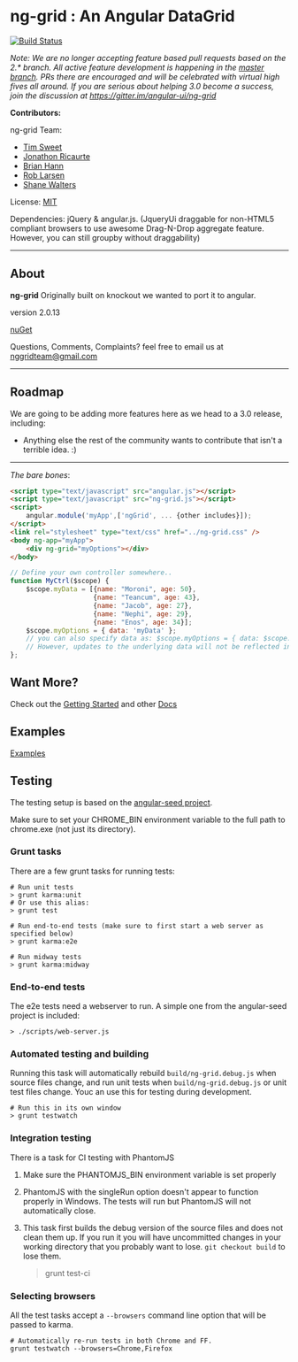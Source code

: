 # ng-grid : An Angular DataGrid

[![Build Status](https://travis-ci.org/angular-ui/ng-grid.png)](https://travis-ci.org/angular-ui/ng-grid)

_Note: We are no longer accepting feature based pull requests based on the 2.* branch. All active feature development is happening in the [master branch](https://github.com/angular-ui/ng-grid/tree/master). PRs there are encouraged and will be celebrated with virtual high fives all around.  If you are serious about helping 3.0 become a success, join the discussion at https://gitter.im/angular-ui/ng-grid_

__Contributors:__

ng-grid Team:
* [Tim Sweet](http://ornerydevelopment.blogspot.com/)
* [Jonathon Ricaurte](https://github.com/jonricaurte)
* [Brian Hann](https://github.com/c0bra)
* [Rob Larsen](https://github.com/roblarsen)
* [Shane Walters](https://github.com/swalters)

License: [MIT](http://www.opensource.org/licenses/mit-license.php)

Dependencies: jQuery & angular.js. (JqueryUi draggable for non-HTML5 compliant browsers to use awesome Drag-N-Drop aggregate feature. However, you can still groupby without draggability)

***

## About
__ng-grid__ Originally built on knockout we wanted to port it to angular.

version 2.0.13

[nuGet](https://nuget.org/packages/ng-grid)


Questions, Comments, Complaints? feel free to email us at nggridteam@gmail.com

***

## Roadmap

We are going to be adding more features here as we head to a 3.0 release, including:

* Anything else the rest of the community wants to contribute that isn't a terrible idea. :)

***
_The bare bones_:

```html
<script type="text/javascript" src="angular.js"></script>
<script type="text/javascript" src="ng-grid.js"></script>
<script>
    angular.module('myApp',['ngGrid', ... {other includes}]);
</script>
<link rel="stylesheet" type="text/css" href="../ng-grid.css" />
<body ng-app="myApp">
    <div ng-grid="myOptions"></div>
</body>
```
```javascript
// Define your own controller somewhere..
function MyCtrl($scope) {
	$scope.myData = [{name: "Moroni", age: 50},
                     {name: "Teancum", age: 43},
                     {name: "Jacob", age: 27},
                     {name: "Nephi", age: 29},
                     {name: "Enos", age: 34}];
	$scope.myOptions = { data: 'myData' };
	// you can also specify data as: $scope.myOptions = { data: $scope.myData }.
	// However, updates to the underlying data will not be reflected in the grid
};

```

## Want More?
Check out the [Getting Started](https://github.com/angular-ui/ng-grid/wiki/Getting-started) and other [Docs](https://github.com/angular-ui/ng-grid/wiki)

## Examples
[Examples](http://angular-ui.github.com/ng-grid/)

## Testing

The testing setup is based on the [angular-seed project](https://github.com/angular/angular-seed/).

Make sure to set your CHROME_BIN environment variable to the full path to chrome.exe (not just its directory).

### Grunt tasks

There are a few grunt tasks for running tests:

    # Run unit tests
    > grunt karma:unit
    # Or use this alias:
    > grunt test

    # Run end-to-end tests (make sure to first start a web server as specified below)
    > grunt karma:e2e

    # Run midway tests
    > grunt karma:midway

### End-to-end tests

The e2e tests need a webserver to run. A simple one from the angular-seed project is included:

    > ./scripts/web-server.js

### Automated testing and building

Running this task will automatically rebuild `build/ng-grid.debug.js` when source files change, and run unit tests when `build/ng-grid.debug.js` or unit test files change. Youc an use this for testing during development.

    # Run this in its own window
    > grunt testwatch

### Integration testing

There is a task for CI testing with PhantomJS

1. Make sure the PHANTOMJS_BIN environment variable  is set properly
2. PhantomJS with the singleRun option doesn't appear to function properly in Windows. The tests will run but PhantomJS will not automatically close.
3. This task first builds the debug version of the source files and does not clean them up. If you run it you will have uncommitted changes in your working directory that you probably want to lose. `git checkout build` to lose them.

    > grunt test-ci

### Selecting browsers

All the test tasks accept a `--browsers` command line option that will be passed to karma.

    # Automatically re-run tests in both Chrome and FF.
    grunt testwatch --browsers=Chrome,Firefox
